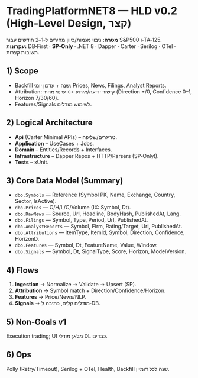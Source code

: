 # TradingPlatformNET8 — HLD v0.2 (High‑Level Design, קצר)

**מטרה:** ניבוי מגמות/כיוון מחירים ל‑1–2 חודשים עבור S&P500 ו‑TA‑125.  
**עקרונות:** DB‑First · **SP‑Only** · .NET 8 · Dapper · Carter · Serilog · OTel · תשובות קצרות.

## 1) Scope
- Backfill שנה + עדכון יומי: Prices, News, Filings, Analyst Reports.
- Attribution: קישור ידיעה/אירוע ↔ שינוי מחיר (Direction ±/0, Confidence 0–1, Horizon 7/30/60).
- Features/Signals לשימוש מודלים.

## 2) Logical Architecture
- **Api** (Carter Minimal APIs) – טריגרים/שליפה.
- **Application** – UseCases + Jobs.
- **Domain** – Entities/Records + Interfaces.
- **Infrastructure** – Dapper Repos + HTTP/Parsers (SP‑Only!).
- **Tests** – xUnit.

## 3) Core Data Model (Summary)
- `dbo.Symbols` — Reference (Symbol PK, Name, Exchange, Country, Sector, IsActive).
- `dbo.Prices` — O/H/L/C/Volume (IX: Symbol, Dt).
- `dbo.RawNews` — Source, Url, Headline, BodyHash, PublishedAt, Lang.
- `dbo.Filings` — Symbol, Type, Period, Url, PublishedAt.
- `dbo.AnalystReports` — Symbol, Firm, Rating/Target, Url, PublishedAt.
- `dbo.Attributions` — ItemType, ItemId, Symbol, Direction, Confidence, HorizonD.
- `dbo.Features` — Symbol, Dt, FeatureName, Value, Window.
- `dbo.Signals` — Symbol, Dt, SignalType, Score, Horizon, ModelVersion.

## 4) Flows
1) **Ingestion** → Normalize → Validate → Upsert (SP).  
2) **Attribution** → Symbol match + Direction/Confidence/Horizon.  
3) **Features** → Price/News/NLP.  
4) **Signals** → מודלים קלים, כתיבה ל‑DB.

## 5) Non‑Goals v1
Execution trading; UI מלא; מודלי DL כבדים.

## 6) Ops
Polly (Retry/Timeout), Serilog + OTel, Health, Backfill שנה לכל דומיין.
